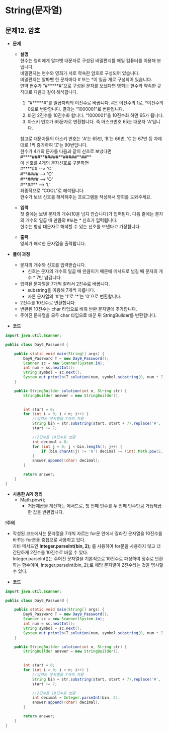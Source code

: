 # String(문자열)
## 문제12. 암호

- **문제**
  - **설명**  
    현수는 영희에게 알파벳 대문자로 구성된 비밀편지를 매일 컴퓨터를 이용해 보냅니다.  
    비밀편지는 현수와 영희가 서로 약속한 암호로 구성되어 있습니다.  
    비밀편지는 알파벳 한 문자마다 # 또는 *이 일곱 개로 구성되어 있습니다.  
    만약 현수가 “#*****#”으로 구성된 문자를 보냈다면 영희는 현수와 약속한 규칙대로 다음과 같이 해석합니다.  
    1. “#*****#”를 일곱자리의 이진수로 바꿉니다. #은 이진수의 1로, *이진수의 0으로 변환합니다. 결과는 “1000001”로 변환됩니다.  
    2. 바뀐 2진수를 10진수화 합니다. “1000001”을 10진수화 하면 65가 됩니다.  
    3. 아스키 번호가 65문자로 변환합니다. 즉 아스크번호 65는 대문자 'A'입니다.  

    참고로 대문자들의 아스키 번호는 'A'는 65번, ‘B'는 66번, ’C'는 67번 등 차례대로 1씩 증가하여 ‘Z'는 90번입니다.  
    현수가 4개의 문자를 다음과 같이 신호로 보냈다면  
    #\*\*\*\*###\*\*#####\*\*#####\*\*##\*\*  
    이 신호를 4개의 문자신호로 구분하면  
    #\*\*\*\*## --> 'C'  
    #\*\*#### --> 'O'  
    #\*\*#### --> 'O'  
    #\*\*##\*\* --> 'L'  
    최종적으로 “COOL"로 해석됩니다.  
    현수가 보낸 신호를 해석해주는 프로그램을 작성해서 영희를 도와주세요.
  - **입력**  
    첫 줄에는 보낸 문자의 개수(10을 넘지 안습니다)가 입력된다. 다음 줄에는 문자의 개수의 일곱 배 만큼의 #또는 \* 신호가 입력됩니다.  
    현수는 항상 대문자로 해석할 수 있는 신호를 보낸다고 가정합니다.
  - **출력**  
    영희가 해석한 문자열을 출력합니다.


- **풀이 과정**
    - 문자의 개수와 신호를 입력받습니다.
      - 신호는 문자의 개수의 일곱 배 만큼이기 때문에 메서드로 넘길 때 문자의 개수 * 7만 넘깁니다.
    - 입력된 문자열을 7개씩 잘라서 2진수로 바꿉니다.
      - substring을 이용해 7개씩 자릅니다.
      - 자른 문자열의 '#'는 '1'로 '*'는 '0'으로 변환합니다.
    - 2진수를 10진수로 변환합니다.
    - 변환된 10진수는 char 타입으로 바꿔 반환 문자열에 추가합니다.
    - 주어진 문자열을 모두 char 타입으로 바꾼 뒤 StringBuilder를 반환합니다.


- **코드**
```java
import java.util.Scanner;

public class Day9_Password {

    public static void main(String[] args) {
        Day9_Password T = new Day9_Password();
        Scanner sc = new Scanner(System.in);
        int num = sc.nextInt();
        String symbol = sc.next();
        System.out.println(T.solution(num, symbol.substring(0, num * 7)));
    }

    public StringBuilder solution(int n, String str) {
        StringBuilder answer = new StringBuilder();

        
        int start = 0;
        for (int i = 0; i < n; i++) {
            //입력된 문자열을 7개씩 자름
            String bin = str.substring(start, start + 7).replace('#', '1').replace('*','0');
            start += 7;

            //2진수를 10진수로 변환
            int decimal = 0;
            for (int j = 0; j < bin.length(); j++) {
                if (bin.charAt(j) != '0') decimal += (int) Math.pow(2, 6 - j);
            }
            answer.append((char) decimal);
        }

        return answer;
    }
}
```


- **사용한 API 정리**
    - Math.pow();
      - 거듭제곱을 계산하는 메서드로, 첫 번째 인수를 두 번째 인수만큼 거듭제곱한 값을 반환합니다.


    
**!주의**
- 작성된 코드에서는 문자열을 7개씩 자르는 for문 안에서 잘라진 문자열을 10진수를 바꾸는 for문을 중첩으로 사용하고 있다.  
  자바 메서드인 **Integer.parseInt(bin, 2);** 를 사용하여 for문을 사용하지 않고 더 간단하게 2진수를 10진수로 바꿀 수 있다.  
  Integer.parseInt()는 주어진 문자열을 기본적으로 10진수로 파싱하여 정수로 반환하는 함수이며, Integer.parseInt(bin, 2);로 해당 문자열이 2진수라는 것을 명시할 수 있다.  


- **코드**
```java
import java.util.Scanner;

public class Day9_Password {

    public static void main(String[] args) {
        Day9_Password T = new Day9_Password();
        Scanner sc = new Scanner(System.in);
        int num = sc.nextInt();
        String symbol = sc.next();
        System.out.println(T.solution(num, symbol.substring(0, num * 7)));
    }

    public StringBuilder solution(int n, String str) {
        StringBuilder answer = new StringBuilder();

        
        int start = 0;
        for (int i = 0; i < n; i++) {
            //입력된 문자열을 7개씩 자름
            String bin = str.substring(start, start + 7).replace('#', '1').replace('*','0');
            start += 7;

            //2진수를 10진수로 변환
            int decimal = Integer.parseInt(bin, 2);
            answer.append((char) decimal);
        }

        return answer;
    }
}

```